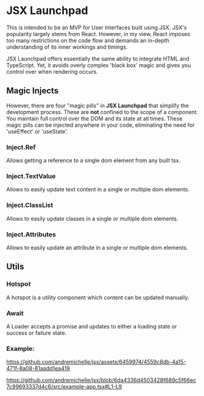 # JSX Launchpad

This is intended to be an MVP for User Interfaces built using JSX. JSX's popularity largely stems from React. However,
in my view, React imposes too many restrictions on the code flow and demands an in-depth understanding of its inner
workings and timings.

JSX Launchpad offers essentially the same ability to integrate HTML and TypeScript. Yet, it avoids overly complex 'black
box' magic and gives you control over when rendering occurs.

## Magic Injects

However, there are four "magic pills" in **JSX Launchpad** that simplify
the development process. These are **not** confined to the scope of a component. You maintain full control over the DOM
and
its state at all times. These magic pills can be injected anywhere in your code, eliminating the need for 'useEffect'
or 'useState'.

### Inject.Ref

Allows getting a reference to a single dom element from any built tsx.

### Inject.TextValue

Allows to easily update text content in a single or multiple dom elements.

### Inject.ClassList

Allows to easily update classes in a single or multiple dom elements.

### Inject.Attributes

Allows to easily update an attribute in a single or multiple dom elements.

## Utils

### Hotspot

A hotspot is a utility component which content can be updated manually.

### Await

A Loader accepts a promise and updates to either a loading state or success or failure state.

### Example:

https://github.com/andremichelle/jsx/assets/6459974/4559c8db-4a15-471f-8a08-81aadd1ea419


https://github.com/andremichelle/jsx/blob/6da4336d4503428f689c5f66ec7c99693337d4c6/src/example-app.tsx#L1-L9
